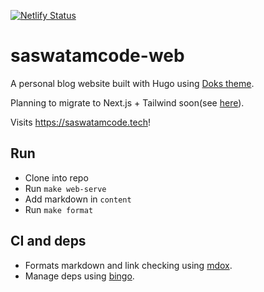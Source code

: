 [![Netlify Status](https://api.netlify.com/api/v1/badges/cb901bb5-ad85-4a71-8307-baf5b2ab555b/deploy-status)](https://app.netlify.com/sites/hardcore-kilby-ea01f9/deploys)

# saswatamcode-web

A personal blog website built with Hugo using [Doks theme](https://getdoks.org/).

Planning to migrate to Next.js + Tailwind soon(see [here](https://github.com/saswatamcode/saswatamcode-web/tree/next-migration)).

Visits https://saswatamcode.tech!

## Run
- Clone into repo
- Run `make web-serve`
- Add markdown in `content`
- Run `make format`

## CI and deps
- Formats markdown and link checking using [mdox](https://github.com/bwplotka/mdox).
- Manage deps using [bingo](https://github.com/bwplotka/bingo).
